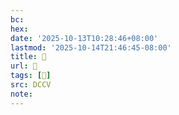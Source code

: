 ```yaml
---
bc:
hex:
date: '2025-10-13T10:28:46+08:00'
lastmod: '2025-10-14T21:46:45-08:00'
title: 􄕕
url: 􄕕
tags: [𣡶]
src: DCCV
note:
---
```

